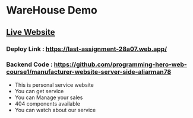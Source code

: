 # WareHouse Demo

## [Live Website](https://last-assignment-28a07.web.app)

### Deploy Link : https://last-assignment-28a07.web.app/

### Backend Code : https://github.com/programming-hero-web-course1/manufacturer-website-server-side-aliarman78

- This is personal service website
- You can get service
- You can Manage your sales
- 404 components available
- You can watch about our service
